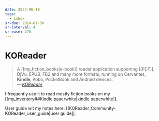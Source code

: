 ```yaml
---
date: 2023-06-18
tags:
  - inbox
sr-due: 2024-01-30
sr-interval: 4
sr-ease: 270
---
```

# KOReader

> A [[my_fiction_books|e-book]] reader application supporting
> [[PDF]], DjVu, EPUB, FB2 and many more formats,
> running on Cervantes, **Kindle**, Kobo, PocketBook and Android devices.\
> — <cite>[KOReader](http://koreader.rocks/)</cite>

I frequently use it to read mostly fiction books on my
[[my_inventory##Kindle paperwhite|kindle paperwhite]].

User guide wit my notes here:
[[KOReader_Community-KOReader_user_guide|user guide]].
